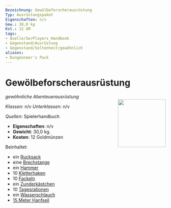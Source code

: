 ```yaml
---
Bezeichnung: Gewölbeforscherausrüstung
Typ: Ausrüstungspaket
Eigenschaften: n/v
Gew.: 30,0 kg
Kst.: 12 GM
tags:
- Quelle/5e/Players_Handbook
- Gegenstand/Ausrüstung
- Gegenstand/Seltenheit/gewöhnlich
aliases:
- Dungeoneer's Pack
---
```

# Gewölbeforscherausrüstung
*gewöhnliche Abenteuerausrüstung*  
<img src="Symbolik/Gegenstände.webp" align="right" width="150">

_Klassen:_ n/v 
_Unterklassen:_  n/v

_Quellen:_ Spielerhandbuch

- **Eigenschaften**: n/v
- **Gewicht**: 30,0 kg.
- **Kosten**: 12 Goldmünzen

Beinhaltet:

- ein [Rucksack](Rucksack.md)  
- eine [Brechstange](Brechstange.md)  
- ein [Hammer](Hammer.md)  
- 10 [Kletterhaken](Kletterhaken.md)  
- 10 [Fackeln](Fackel.md)  
- ein [Zunderkästchen](Zunderkästchen.md)  
- 10 [Tagesrationen](Tagesration.md)  
- ein [Wasserschlauch](Wasserschlauch.md)  
- [15 Meter Hanfseil](hempen-rope-50-feet.md) 